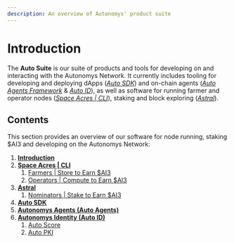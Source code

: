 ```yaml
---
description: An overview of Autonomys' product suite
---
```


# Introduction

The **Auto Suite** is our suite of products and tools for developing on and interacting with the Autonomys Network. It currently includes tooling for developing and deploying dApps ([_Auto SDK_](auto-sdk.md)) and on-chain agents ([_Auto Agents Framework_](auto-agents.md) & [_Auto ID_](auto-id/)), as well as software for running farmer and operator nodes ([_Space Acres | CLI_](spaceacres-cli/)), staking and block exploring ([_Astral_](astral/)).

## Contents

This section provides an overview of our software for node running, staking $AI3 and developing on the Autonomys Network:

1. [**Introduction**](introduction.md)
2. [**Space Acres | CLI**](spaceacres-cli/)
   1. [Farmers | Store to Earn $AI3](spaceacres-cli/farmers.md)
   2. [Operators | Compute to Earn $AI3](spaceacres-cli/operators.md)
3. [**Astral**](astral/)
   1. [Nominators | Stake to Earn $AI3](astral/nominators.md)
4. [**Auto SDK**](auto-sdk.md)
5. [**Autonomys Agents (Auto Agents)**](auto-agents.md)
6. [**Autonomys Identity (Auto ID)**](auto-id/)
   1. [Auto Score](auto-id/auto-score.md)
   2. [Auto PKI](auto-id/auto-pki.md)

